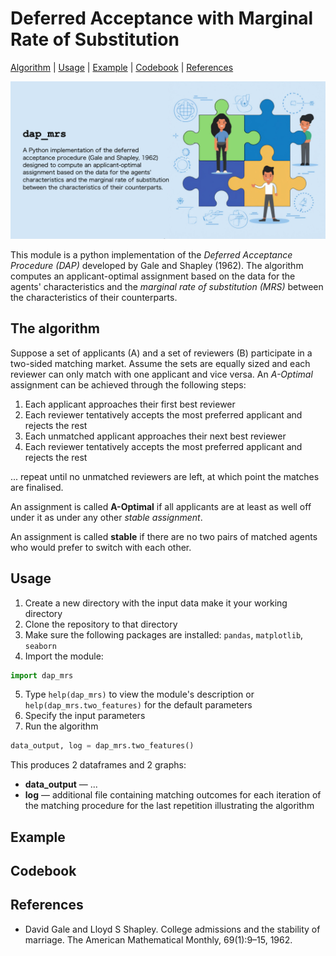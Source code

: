 # Deferred Acceptance with Marginal Rate of Substitution

[Algorithm](#the-algorithm) | [Usage](#to-use-the-module) | [Example](#other-examples) | [Codebook](#codebook) | [References](#references)

![figure](./figures/dap_mrs_preview.png)

This module is a python implementation of the *Deferred Acceptance Procedure (DAP)* developed by Gale and Shapley (1962). The algorithm computes an applicant-optimal assignment based on the data for the agents' characteristics and the *marginal rate of substitution (MRS)* between the characteristics of their counterparts.

## The algorithm

Suppose a set of applicants (A) and a set of reviewers (B) participate in a two-sided matching market. Assume the sets are equally sized and each reviewer can only match with one applicant and vice versa. An *A-Optimal* assignment can be achieved through the following steps:

1. Each applicant approaches their first best reviewer
2. Each reviewer tentatively accepts the most preferred applicant and rejects the rest
3. Each unmatched applicant approaches their next best reviewer
4. Each reviewer tentatively accepts the most preferred applicant and rejects the rest

... repeat until no unmatched reviewers are left, at which point the matches are finalised.

An assignment is called **A-Optimal** if all applicants are at least as well off under it as under any other *stable assignment*. 

An assignment is called **stable** if there are no two pairs of matched agents who would prefer to switch with each other.

## Usage

1. Create a new directory with the input data make it your working directory
2. Clone the repository to that directory
3. Make sure the following packages are installed: ``pandas``, ``matplotlib``, ``seaborn``
4. Import the module:
```python
import dap_mrs
```
5. Type ``help(dap_mrs)`` to view the module's description or ``help(dap_mrs.two_features)`` for the default parameters
6. Specify the input parameters
7. Run the algorithm
```python
data_output, log = dap_mrs.two_features()
```
This produces 2 dataframes and 2 graphs:
 - **data_output** — ...
 - **log** — additional file containing matching outcomes for each iteration of the matching procedure for the last repetition illustrating the algorithm

## Example

## Codebook

## References

- David Gale and Lloyd S Shapley. College admissions and the stability of marriage. The American Mathematical Monthly, 69(1):9–15, 1962.
